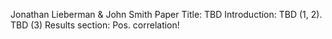 Jonathan Lieberman & John Smith
Paper Title: TBD
Introduction: TBD (1, 2). TBD (3)
Results section: Pos. correlation!
